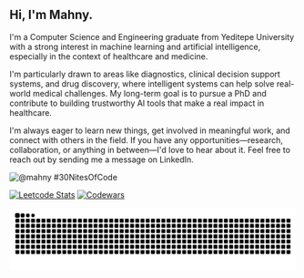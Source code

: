## Hi, I'm Mahny.

I'm a Computer Science and Engineering graduate from Yeditepe University with a strong interest in machine learning and artificial intelligence, especially in the context of healthcare and medicine.

I'm particularly drawn to areas like diagnostics, clinical decision support systems, and drug discovery, where intelligent systems can help solve real-world medical challenges. My long-term goal is to pursue a PhD and contribute to building trustworthy AI tools that make a real impact in healthcare.

I'm always eager to learn new things, get involved in meaningful work, and connect with others in the field. If you have any opportunities—research, collaboration, or anything in between—I'd love to hear about it. Feel free to reach out by sending me a message on LinkedIn.
 
  ![@mahny #30NitesOfCode](https://www.codedex.io/api/petStatus?user=mahny)

  [![Leetcode Stats](https://leetcard.jacoblin.cool/mahny?theme=unicorn)](https://leetcode.com/mahny)
  [![Codewars](https://github.r2v.ch/codewars?user=mahny&theme=gradient_purple_dark&top_languages=true&hide_clan=true)](https://www.codewars.com/users/mahny)


![Snake animation](https://raw.githubusercontent.com/mahnyb/mahnyb/output/github-contribution-grid-snake-dark.svg)

<!--
**mahnyb/mahnyb** is a ✨ _special_ ✨ repository because its `README.md` (this file) appears on your GitHub profile.

Here are some ideas to get you started:

- 🔭 I’m currently working on ...
- 🌱 I’m currently learning: Java, Assembly, and Verilog
- 👯 I’m looking to collaborate on ...
- 🤔 I’m looking for help with ...
- 💬 Ask me about ...
- 📫 How to reach me: ...
- 😄 Pronouns: ...
- ⚡ Fun fact: ...
-->
